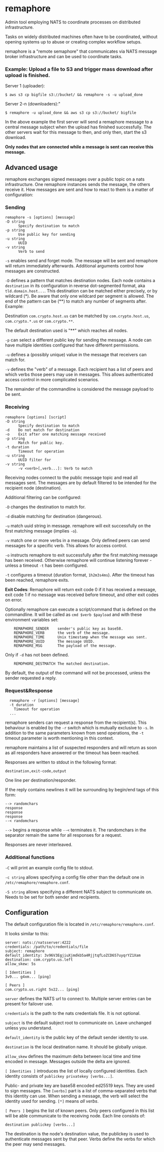 # remaphore
 
Admin tool employing NATS to coordinate processes on distributed infrastructure.

Tasks on widely distributed machines often have to be coordinated, without opening
systems up to abuse or creating complex workflow setups.

remaphore is a "remote semaphore" that communicates via NATS message broker infrastructure
and can be used to coordinate tasks.

### Example: Upload a file to S3 and trigger mass download after upload is finished.

Server 1 (uploader):

  `$ aws s3 cp bigfile s3://bucket/ && remaphore -s -u upload_done`
  
Server 2-n (downloaders):"

  `$ remaphore -u upload_done && aws s3 cp s3://bucket/ bigfile`
  
In the above example the first server will send a remaphore message to a central
message subject when the upload has finished successfully. The other servers wait
for this message to then, and only then, start the s3 download.

**Only nodes that are connected while a message is sent can receive this message.**

## Advanced usage

remaphore exchanges signed messages over a public topic on a nats infrastructure.
One remaphore instances sends the message, the others receive it. How messages are
sent and how to react to them is a matter of configuration:

### Sending

  ```
  remaphore -s [options] [message]  
  -D string
    	Specify destination to match
  -p string
    	Use public key for sending
  -u string
    	UUID
  -v string
    	Verb to send
  ```

`-s` enables send and forget mode. The message will be sent and remaphore will
return immediately afterwards. Additional arguments control how messages are constructed.

`-D` defines a pattern that matches destination nodes. Each node contains a
`destination` in its configuration in reverse dot-segmented format, aka `tld.domain.host...`. This
destination can be matched either precisely, or by wildcard (*). Be aware that
only one wildcard per segment is allowed. The end of the pattern can be (**) to
match any number of segments after. Example:

Destination `com.crypto.host.us` can be matched by `com.crypto.host.us`, `com.crypto.*.us` or
`com.crypto.**`.

The default destination used is "**" which reaches all nodes.

`-p` can select a different public key for sending the message. A node can have
multiple identities configured that have different permissions. 

`-u` defines a (possibly unique) value in the message that receivers can match for.

`-v` defines the "verb" of a message. Each recipient has a list of peers and which
verbs those peers may use in messages. This allows authenticated access control in more complicated
scenarios.

The remainder of the commandline is considered the message payload to be sent.

### Receiving

  ```
  remaphore [options] [script]
  -D string
    	Specify destination to match
  -d	Do not match for destination
  -o	Exit after one matching message received
  -p string
    	Match for public key.
  -t duration
    	Timeout for operation
  -u string
    	UUID filter for
  -v string
    	-v <verb>[,verb...]: Verb to match 
  ```

Receiving nodes connect to the public message topic and read all messages sent.
The messages are by default filtered to be intended for the recipient node (destination).

Additional filtering can be configured:

`-D` changes the destination to match for.

`-d` disable matching for destination (dangerous).

`-u` match uuid string in message. remaphore will exit successfully on the first
matching message (implies `-o`).

`-v` match one or more verbs in a message. Only defined peers can send messages
for a specific verb. This allows for access control.

`-o` instructs remaphore to exit successfully after the first matching message
has been received. Otherwise remaphore will continue listening forever - unless
a timeout `-t` has been configured.

`-t` configures a timeout (duration format, `1h2m3s4ms`). After the timeout has
been reached, remaphore exits.

**Exit Codes**: Remaphore will return exit code 0 if it has received a message, exit code 1
if no message was received before timeout, and other exit codes on error.

Optionally remaphore can execute a script/command that is defined on the
commandline. It will be called as `cmd $verb $payload` and with these environment
variables set:

```
    REMAPHORE_SENDER    sender's public key as base58.
    REMAPHORE_VERB      the verb of the message.
    REMAPHORE_TIME      Unix timestamp when the message was sent.
    REMAPHORE_UUID      The message UUID.
    REMAPHORE_MSG       The payload of the message.
```
Only if `-d` has not been defined.
```
    REMOPHORE_DESTMATCH The matched destination.
```

By default, the output of the command will not be processed, unless the
sender requested a reply.

### Request&Response

```
  remaphore -r [options] [message]
  -t duration
  	Timeout for operation  
  ...
```

remaphore senders can request a response from the recipient(s). This behaviour
is enabled by the `-r` switch which is mutually exclusive to `-s`. In addition
to the same parameters known from send operations, the `-t` timeout parameter
is worth mentioning in this context.

remaphore maintains a list of suspected responders and will return as soon as
all responders have answered or the timeout has been reached.

Responses are written to stdout in the following format:

 `destination,exit-code,output`

One line per destination/responder.

If the reply contains newlines it will be surrounding by begin/end tags of this form:

```
--> randomchars
response
response
response
--< randomchars
```

`-->` begins a response while `--<` terminates it. The randomchars in the separator
remain the same for all responses for a request.

Responses are never interleaved.

### Additional functions

`-C` will print an example config file to stdout.

`-c string` allows specifying a config file other than the default one in `/etc/remaphore/remaphore.conf`.

`-S string` allows specifying a different NATS subject to communicate on. Needs to be
set for both sender and recipients.

## Configuration

The default configuration file is located in `/etc/remaphore/remaphore.conf`.

It looks similar to this:

```
server: nats://natsserver:4222
credentials: /path/to/credentials/file
subject: remaphore
default_identity: 3v96V3EgjiuXjmdkb5a4RjjtqfLoZCD657uyqrYZ1Xam
destination: com.crypto.us.left
allow_skew: 5s

[ Identities ]
3v9... g4xm... [ping]

[ Peers ]
com.crypto.us.right 5v22... [ping] 
```

`server` defines the NATS url to connect to. Multiple server entries can be present
for failover use.

`credentials` is the path to the nats credentials file. It is not optional.

`subject` is the default subject root to communicate on. Leave unchanged unless you understand.

`default_identity` is the public key of the default sender identity to use.

`destination` is the local destination name. It should be globally unique.

`allow_skew` defines the maximum delta between local time and time encoded in message. Messages outside the delta are ignored.

`[ Identities ]` introduces the list of locally configured identities. Each
identity consists of `publickey privatekey [verbs...]`.

Public- and private key are base58 encoded ed25519 keys. They are used to sign
messages. The `[verbs]` part is a list of comma-separated verbs that this identity can
use. When sending a message, the verb will select the identity used for sending. `[*]` means
*all verbs*.

`[ Peers ]` begins the list of known peers. Only peers configured in this list
will be able communicate to the receiving node. Each line consists of:

`destination publickey [verbs...]` 

The destination is the node's destination value, the publickey is used to authenticate
messages sent by that peer. Verbs define the verbs for which the peer may send
messages.

